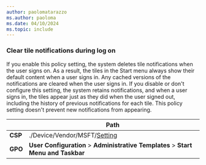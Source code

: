 ```yaml
---
author: paolomatarazzo
ms.author: paoloma
ms.date: 04/10/2024
ms.topic: include
---
```


### Clear tile notifications during log on

If you enable this policy setting, the system deletes tile notifications when the user signs on. As a result, the tiles in the Start menu always show their default content when a user signs in. Any cached versions of the notifications are cleared when the user signs in. If you disable or don't configure this setting, the system retains notifications, and when a user signs in, the tiles appear just as they did when the user signed out, including the history of previous notifications for each tile. This policy setting doesn't prevent new notifications from appearing.

|  | Path |
|--|--|
| **CSP** | ./Device/Vendor/MSFT/[Setting]() |
| **GPO** | **User Configuration** > **Administrative Templates** > **Start Menu and Taskbar** |
